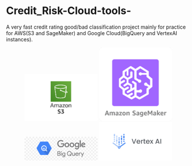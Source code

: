 # Credit_Risk-Cloud-tools-
A very fast credit rating good/bad classification project mainly for practice for AWS(S3 and SageMaker) and Google Cloud(BigQuery and VertexAI instances).

<p align="center">
  <img src="img/1.png" width="200"/>
  <img src="img/2.png" width="200"/>
  <img src="img/3.png" width="200"/>
  <img src="img/4.png" width="200"/>
</p>
